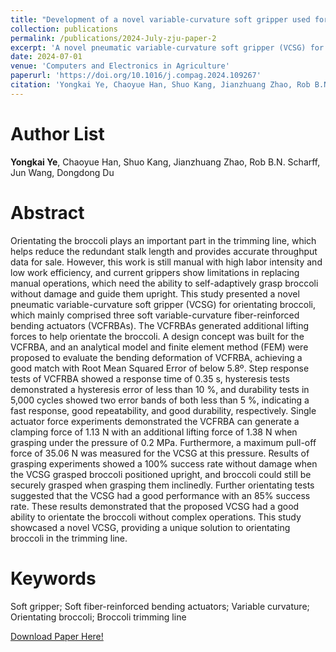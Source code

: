 ```yaml
---
title: "Development of a novel variable-curvature soft gripper used for orientating broccoli in the trimming line (Decision in Process)"
collection: publications
permalink: /publications/2024-July-zju-paper-2
excerpt: 'A novel pneumatic variable-curvature soft gripper (VCSG) for orientating broccoli.'
date: 2024-07-01
venue: 'Computers and Electronics in Agriculture'
paperurl: 'https://doi.org/10.1016/j.compag.2024.109267'
citation: 'Yongkai Ye, Chaoyue Han, Shuo Kang, Jianzhuang Zhao, Rob B.N. Scharff, Jun Wang, Dongdong Du, (2024). Development of a novel variable-curvature soft gripper used for orientating broccoli in the trimming line. Computers and Electronics in Agriculture, 225, 109267.'
---
```


Author List
======
**Yongkai Ye**, Chaoyue Han, Shuo Kang, Jianzhuang Zhao, Rob B.N. Scharff, Jun Wang, Dongdong Du 

Abstract
======
Orientating the broccoli plays an important part in the trimming line, which helps reduce the redundant stalk length and provides accurate throughput data for sale. However, this work is still manual with high labor intensity and low work efficiency, and current grippers show limitations in replacing manual operations, which need the ability to self-adaptively grasp broccoli without damage and guide them upright. This study presented a novel pneumatic variable-curvature soft gripper (VCSG) for orientating broccoli, which mainly comprised three soft variable-curvature fiber-reinforced bending actuators (VCFRBAs). The VCFRBAs generated additional lifting forces to help orientate the broccoli. A design concept was built for the VCFRBA, and an analytical model and finite element method (FEM) were proposed to evaluate the bending deformation of VCFRBA, achieving a good match with Root Mean Squared Error of below 5.8º. Step response tests of VCFRBA showed a response time of 0.35 s, hysteresis tests demonstrated a hysteresis error of less than 10 %, and durability tests in 5,000 cycles showed two error bands of both less than 5 %, indicating a fast response, good repeatability, and good durability, respectively. Single actuator force experiments demonstrated the VCFRBA can generate a clamping force of 1.13 N with an additional lifting force of 1.38 N when grasping under the pressure of 0.2 MPa. Furthermore, a maximum pull-off force of 35.06 N was measured for the VCSG at this pressure. Results of grasping experiments showed a 100% success rate without damage when the VCSG grasped broccoli positioned upright, and broccoli could still be securely grasped when grasping them inclinedly. Further orientating tests suggested that the VCSG had a good performance with an 85% success rate. These results demonstrated that the proposed VCSG had a good ability to orientate the broccoli without complex operations. This study showcased a novel VCSG, providing a unique solution to orientating broccoli in the trimming line.

Keywords
======
Soft gripper; Soft fiber-reinforced bending actuators; Variable curvature; Orientating broccoli; Broccoli trimming line

[Download Paper Here!](https://doi.org/10.1016/j.compag.2024.109267)
